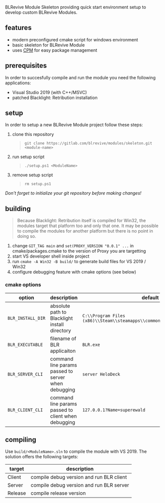BLRevive Module Skeleton providing quick start environment setup to develop custom BLRevive Modules.

## features

- modern preconfigured cmake script for windows environment
- basic skeleton for BLRevive Module
- uses [CPM]() for easy package management
  
## prerequisites

In order to succesfully compile and run the module you need the following applications:

- Visual Studio 2019 (with C++/MSVC)
- patched Blacklight: Retribution installation

## setup

In order to setup a new BLRevive Module project follow these steps:

1. clone this repository 
   > `git clone https://gitlab.com/blrevive/modules/skeleton.git <module-name>`
2. run setup script
   > `./setup.ps1 <ModuleName>`
3. remove setup script
   > `rm setup.ps1`

*Don't forget to initialize your git repository before making changes!*

## building
> Because Blacklight: Retribution itself is compiled for Win32, the modules target that platform too and only that one. It may be possible to compile the modules for another platform but there is no point in doing so.

1. change `GIT_TAG main` and `set(PROXY_VERSION "0.0.1" ...` in cmake/packages.cmake to the version of Proxy you are targetting
2. start VS developer shell inside project
3. run `cmake -A Win32 -B build/` to generate build files for VS 2019 / Win32
4. configure debugging feature with cmake options (see below)

### cmake options

| option | description | default |
|---|---|---|
| `BLR_INSTALL_DIR` | absolute path to Blacklight install directory | `C:\\Program Files (x86)\\Steam\\steamapps\\common\\blacklightretribution` |
| `BLR_EXECUTABLE` | filename of BLR applicaiton | `BLR.exe` |
| `BLR_SERVER_CLI` | command line params passed to server when debugging | `server HeloDeck` |
| `BLR_CLIENT_CLI` | command line params passed to client when debugging | `127.0.0.1?Name=superewald` |


## compiling

Use `build/<ModuleName>.sln` to compile the module with VS 2019.
The solution offers the following targets:

| target | description |
|---|---|
| Client | compile debug version and run BLR client |
| Server | compile debug version and run BLR server |
| Release | compile release version |

